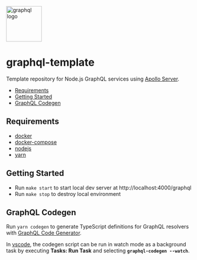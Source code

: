 <img src="https://graphql.org/img/logo.svg" alt="graphql logo" width="96" />

# graphql-template

Template repository for Node.js GraphQL services using [Apollo Server](https://www.apollographql.com/docs/apollo-server).

- [Requirements](#requirements)
- [Getting Started](#getting-started)
- [GraphQL Codegen](#graphql-codegen)

## Requirements

- [docker](https://docs.docker.com/install/)
- [docker-compose](https://docs.docker.com/compose/install/)
- [nodejs](https://nodejs.org/en/)
- [yarn](https://yarnpkg.com/en/docs/install)

## Getting Started

- Run `make start` to start local dev server at http://localhost:4000/graphql
- Run `make stop` to destroy local environment

## GraphQL Codegen

Run `yarn codegen` to generate TypeScript definitions for GraphQL resolvers with [GraphQL Code Generator](https://graphql-code-generator.com).

In [vscode](https://code.visualstudio.com), the codegen script can be run in watch mode as a background task by executing **Tasks: Run Task** and selecting **`graphql-codegen --watch`**.
